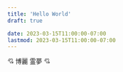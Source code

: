 ```yaml
---
title: 'Hello World'
draft: true

date: 2023-03-15T11:00:00-07:00
lastmod: 2023-03-15T11:00:00-07:00
---
```


💘 博麗 霊夢 💘
